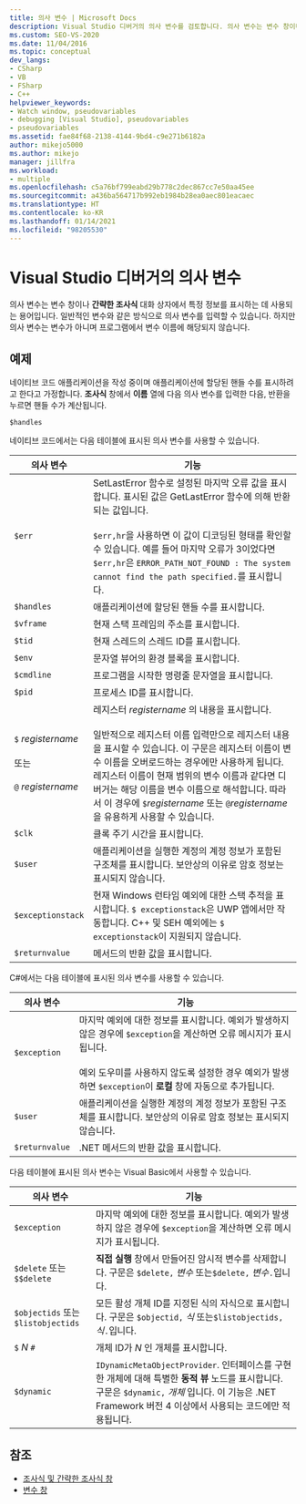 ```yaml
---
title: 의사 변수 | Microsoft Docs
description: Visual Studio 디버거의 의사 변수를 검토합니다. 의사 변수는 변수 창이나 간략한 조사식 대화 상자에서 특정 데이터를 표시하는 데 사용되는 용어입니다.
ms.custom: SEO-VS-2020
ms.date: 11/04/2016
ms.topic: conceptual
dev_langs:
- CSharp
- VB
- FSharp
- C++
helpviewer_keywords:
- Watch window, pseudovariables
- debugging [Visual Studio], pseudovariables
- pseudovariables
ms.assetid: fae84f68-2138-4144-9bd4-c9e271b6182a
author: mikejo5000
ms.author: mikejo
manager: jillfra
ms.workload:
- multiple
ms.openlocfilehash: c5a76bf799eabd29b778c2dec867cc7e50aa45ee
ms.sourcegitcommit: a436ba564717b992eb1984b28ea0aec801eacaec
ms.translationtype: HT
ms.contentlocale: ko-KR
ms.lasthandoff: 01/14/2021
ms.locfileid: "98205530"
---
```

# <a name="pseudovariables-in-the-visual-studio-debugger"></a>Visual Studio 디버거의 의사 변수
의사 변수는 변수 창이나 **간략한 조사식** 대화 상자에서 특정 정보를 표시하는 데 사용되는 용어입니다. 일반적인 변수와 같은 방식으로 의사 변수를 입력할 수 있습니다. 하지만 의사 변수는 변수가 아니며 프로그램에서 변수 이름에 해당되지 않습니다.

## <a name="example"></a>예제
 네이티브 코드 애플리케이션을 작성 중이며 애플리케이션에 할당된 핸들 수를 표시하려고 한다고 가정합니다. **조사식** 창에서 **이름** 열에 다음 의사 변수를 입력한 다음, 반환을 누르면 핸들 수가 계산됩니다.

`$handles`

 네이티브 코드에서는 다음 테이블에 표시된 의사 변수를 사용할 수 있습니다.

|의사 변수|기능|
|--------------------|--------------|
|`$err`|SetLastError 함수로 설정된 마지막 오류 값을 표시합니다. 표시된 값은 GetLastError 함수에 의해 반환되는 값입니다.<br /><br /> `$err,hr`을 사용하면 이 값이 디코딩된 형태를 확인할 수 있습니다. 예를 들어 마지막 오류가 3이었다면 `$err,hr`은 `ERROR_PATH_NOT_FOUND : The system cannot find the path specified.`를 표시합니다.|
|`$handles`|애플리케이션에 할당된 핸들 수를 표시합니다.|
|`$vframe`|현재 스택 프레임의 주소를 표시합니다.|
|`$tid`|현재 스레드의 스레드 ID를 표시합니다.|
|`$env`|문자열 뷰어의 환경 블록을 표시합니다.|
|`$cmdline`|프로그램을 시작한 명령줄 문자열을 표시합니다.|
|`$pid`|프로세스 ID를 표시합니다.|
|`$` *registername*<br /><br /> 또는<br /><br /> `@` *registername*|레지스터 *registername* 의 내용을 표시합니다.<br /><br /> 일반적으로 레지스터 이름 입력만으로 레지스터 내용을 표시할 수 있습니다. 이 구문은 레지스터 이름이 변수 이름을 오버로드하는 경우에만 사용하게 됩니다. 레지스터 이름이 현재 범위의 변수 이름과 같다면 디버거는 해당 이름을 변수 이름으로 해석합니다. 따라서 이 경우에 `$`*registername* 또는 `@`*registername* 을 유용하게 사용할 수 있습니다.|
|`$clk`|클록 주기 시간을 표시합니다.|
|`$user`|애플리케이션을 실행한 계정의 계정 정보가 포함된 구조체를 표시합니다. 보안상의 이유로 암호 정보는 표시되지 않습니다.|
|`$exceptionstack`|현재 Windows 런타임 예외에 대한 스택 추적을 표시합니다. `$ exceptionstack`은 UWP 앱에서만 작동합니다. C++ 및 SEH 예외에는 `$ exceptionstack`이 지원되지 않습니다.|
|`$returnvalue`|메서드의 반환 값을 표시합니다.|

 C#에서는 다음 테이블에 표시된 의사 변수를 사용할 수 있습니다.

|의사 변수|기능|
|--------------------|--------------|
|`$exception`|마지막 예외에 대한 정보를 표시합니다. 예외가 발생하지 않은 경우에 `$exception`을 계산하면 오류 메시지가 표시됩니다.<br /><br /> 예외 도우미를 사용하지 않도록 설정한 경우 예외가 발생하면 `$exception`이 **로컬** 창에 자동으로 추가됩니다.|
|`$user`|애플리케이션을 실행한 계정의 계정 정보가 포함된 구조체를 표시합니다. 보안상의 이유로 암호 정보는 표시되지 않습니다.|
|`$returnvalue`|.NET 메서드의 반환 값을 표시합니다.|

 다음 테이블에 표시된 의사 변수는 Visual Basic에서 사용할 수 있습니다.

|의사 변수|기능|
|--------------------|--------------|
|`$exception`|마지막 예외에 대한 정보를 표시합니다. 예외가 발생하지 않은 경우에 `$exception`을 계산하면 오류 메시지가 표시됩니다.|
|`$delete` 또는 `$$delete`|**직접 실행** 창에서 만들어진 암시적 변수를 삭제합니다. 구문은 `$delete,` *변수* 또는`$delete,` *변수*`.`입니다.|
|`$objectids` 또는 `$listobjectids`|모든 활성 개체 ID를 지정된 식의 자식으로 표시합니다. 구문은 `$objectid,` *식* 또는`$listobjectids,` *식*`.`입니다.|
|`$` *N* `#`|개체 ID가 *N* 인 개체를 표시합니다.|
|`$dynamic`|`IDynamicMetaObjectProvider`. 인터페이스를 구현한 개체에 대해 특별한 **동적 뷰** 노드를 표시합니다. 구문은 `$dynamic,` *개체* 입니다. 이 기능은 .NET Framework 버전 4 이상에서 사용되는 코드에만 적용됩니다.|

## <a name="see-also"></a>참조
- [조사식 및 간략한 조사식 창](../debugger/watch-and-quickwatch-windows.md)
- [변수 창](../debugger/debugger-windows.md)
